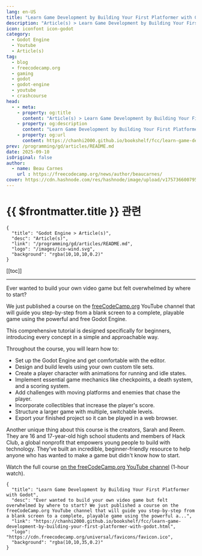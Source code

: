 ```yaml
---
lang: en-US
title: "Learn Game Development by Building Your First Platformer with Godot"
description: "Article(s) > Learn Game Development by Building Your First Platformer with Godot"
icon: iconfont icon-godot
category:
  - Godot Engine
  - Youtube
  - Article(s)
tag:
  - blog
  - freecodecamp.org
  - gaming
  - godot
  - godot-engine
  - youtube
  - crashcourse
head:
  - - meta:
    - property: og:title
      content: "Article(s) > Learn Game Development by Building Your First Platformer with Godot"
    - property: og:description
      content: "Learn Game Development by Building Your First Platformer with Godot"
    - property: og:url
      content: https://chanhi2000.github.io/bookshelf/fcc/learn-game-development-by-building-your-first-platformer-with-godot.html
prev: /programming/gd/articles/README.md
date: 2025-09-10
isOriginal: false
author:
  - name: Beau Carnes
    url : https://freecodecamp.org/news/author/beaucarnes/
cover: https://cdn.hashnode.com/res/hashnode/image/upload/v1757366007955/01b7fca7-e8f1-49b6-9b4b-c44bc22204e7.png
---
```


# {{ $frontmatter.title }} 관련

```component VPCard
{
  "title": "Godot Engine > Article(s)",
  "desc": "Article(s)",
  "link": "/programming/gd/articles/README.md",
  "logo": "/images/ico-wind.svg",
  "background": "rgba(10,10,10,0.2)"
}
```

[[toc]]

---

<SiteInfo
  name="Learn Game Development by Building Your First Platformer with Godot"
  desc="Ever wanted to build your own video game but felt overwhelmed by where to start? We just published a course on the freeCodeCamp.org YouTube channel that will guide you step-by-step from a blank screen to a complete, playable game using the powerful a..."
  url="https://freecodecamp.org/news/learn-game-development-by-building-your-first-platformer-with-godot"
  logo="https://cdn.freecodecamp.org/universal/favicons/favicon.ico"
  preview="https://cdn.hashnode.com/res/hashnode/image/upload/v1757366007955/01b7fca7-e8f1-49b6-9b4b-c44bc22204e7.png"/>

Ever wanted to build your own video game but felt overwhelmed by where to start?

We just published a course on the [<VPIcon icon="fa-brands fa-free-code-camp"/>freeCodeCamp.org](http://freeCodeCamp.org) YouTube channel that will guide you step-by-step from a blank screen to a complete, playable game using the powerful and free Godot Engine.

This comprehensive tutorial is designed specifically for beginners, introducing every concept in a simple and approachable way.

Throughout the course, you will learn how to:

- Set up the Godot Engine and get comfortable with the editor.
- Design and build levels using your own custom tile sets.
- Create a player character with animations for running and idle states.
- Implement essential game mechanics like checkpoints, a death system, and a scoring system.
- Add challenges with moving platforms and enemies that chase the player.
- Incorporate collectibles that increase the player's score.
- Structure a larger game with multiple, switchable levels.
- Export your finished project so it can be played in a web browser.

Another unique thing about this course is the creators, Sarah and Reem. They are 16 and 17-year-old high school students and members of Hack Club, a global nonprofit that empowers young people to build with technology. They’ve built an incredible, beginner-friendly resource to help anyone who has wanted to make a game but didn't know how to start.

Watch the full course [<VPIcon icon="fa-brands fa-youtube"/>on the freeCodeCamp.org YouTube channel](https://youtu.be/MiPkcTaRbfQ) (1-hour watch).

<VidStack src="youtube/MiPkcTaRbfQ" />

<!-- TODO: add ARTICLE CARD -->
```component VPCard
{
  "title": "Learn Game Development by Building Your First Platformer with Godot",
  "desc": "Ever wanted to build your own video game but felt overwhelmed by where to start? We just published a course on the freeCodeCamp.org YouTube channel that will guide you step-by-step from a blank screen to a complete, playable game using the powerful a...",
  "link": "https://chanhi2000.github.io/bookshelf/fcc/learn-game-development-by-building-your-first-platformer-with-godot.html",
  "logo": "https://cdn.freecodecamp.org/universal/favicons/favicon.ico",
  "background": "rgba(10,10,35,0.2)"
}
```
